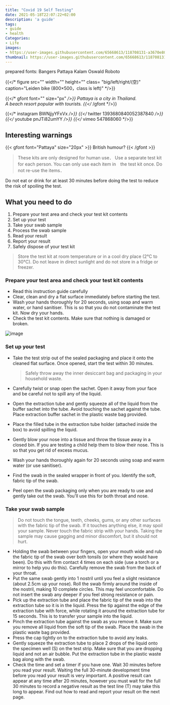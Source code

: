 ```yaml
---
title: "Covid 19 Self Testing"
date: 2021-05-18T22:07:22+02:00
description: 'a guide'
tags:
- guide
- health
Categories:
- Life
images:
- https://user-images.githubusercontent.com/65668613/118708131-a3670e80-b81b-11eb-90f1-5d3c26750ae0.png
thumbnail: https://user-images.githubusercontent.com/65668613/118708131-a3670e80-b81b-11eb-90f1-5d3c26750ae0.png
---
```

prepared fonts:
Bangers Pattaya Kalam
Oswald  Roboto

{{</* figure src="" width="" height="" class= "big/left/right/(空)" caption="Leiden bike (800×500，class is left)" */>}}

{{</* gfont font="" size="px" */>}}
Pattaya is a city in Thailand.<br>A beach resort popular with tourists.
{{</* /gfont */>}} <br>

{{</* instagram BWNjjyYFxVx */>}}
{{</* twitter 1393680840052387840 */>}}
{{</* youtube pnJTi82umYY */>}}
{{</* vimeo 547868060 */>}}

## Interesting warnings
{{< gfont font="Pattaya" size="20px" >}}
British humour?
{{< /gfont >}} <br>

> These kits are only designed for human use．
> Use a separate test kit for each person. You can only use each item in　the test kit once. Do not re-use the items．

Do not eat or drink for at least 30 minutes before doing the test to
reduce the risk of spoiling the test.

## What you need to do
1. Prepare your test area and check your test kit contents
2. Set up your test
3. Take your swab sample
4. Process the swab sample
5. Read your result
6. Report your result
7. Safely dispose of your test kit

> Store the test kit at room temperature or in a cool dry place (2°C
to 30°C). Do not leave in direct sunlight and do not store in a
fridge or freezer.

### Prepare your test area and check your test kit contents
* Read this instruction guide carefully
* Clear, clean and dry a flat surface immediately before starting the test.
* Wash your hands thoroughly for 20 seconds, using soap and warm water, or hand sanitiser. This is so that you do not contaminate the test kit. Now dry your hands.
* Check the test kit contents. Make sure that nothing is damaged or broken.

![image](https://user-images.githubusercontent.com/65668613/118727136-99043f00-b832-11eb-826e-92e9f604e32d.png)

### Set up your test
* Take the test strip out of the sealed packaging and place it onto the cleaned flat
surface. Once opened, start the test within 30 minutes.

  > Safely throw away the inner desiccant bag and packaging in your household waste.
* Carefully twist or snap open the sachet. Open it away from your face and be careful not to spill any of the liquid.
* Open the extraction tube and gently squeeze all of the liquid from the buffer
sachet into the tube. Avoid touching the sachet against the tube. Place extraction buffer sachet in the plastic waste bag provided.
* Place the filled tube in the extraction tube holder (attached inside the box) to
avoid spilling the liquid.
* Gently blow your nose into a tissue and throw the tissue away in a closed bin.
If you are testing a child help them to blow their nose. This is so that you get rid of
excess mucus.
* Wash your hands thoroughly again for 20 seconds using soap and warm water (or use
sanitiser).
* Find the swab in the sealed wrapper in front of you. Identify the soft, fabric tip of
the swab.
* Peel open the swab packaging only when you are ready to use and gently take out the
swab. You'll use this for both throat and nose.

### Take your swab sample

> Do not touch the tongue, teeth, cheeks, gums, or any other
surfaces with the fabric tip of the swab. If it touches anything
else, it may spoil your sample.
> Never touch the fabric strip with your hands.
> Taking the sample may cause gagging and minor discomfort, but it
should not hurt.

* Holding the swab between your fingers,
open your mouth wide and rub the fabric
tip of the swab over both tonsils (or where they would have been). Do this with firm contact 4 times on each side (use a torch or a mirror to help you do this). Carefully remove the swab from the back of your throat.
* Put the same swab gently into 1 nostril until you feel a slight resistance (about 2.5cm up
your nose). Roll the swab firmly around the inside of the nostril, making 10 complete circles. This may feel uncomfortable. Do not insert the swab any deeper if you feel strong resistance or pain.
* Pick up the extraction tube and place the fabric tip of the swab into the extraction tube so it is in
the liquid. Press the tip against the edge of the extraction tube with force, while rotating it around the extraction tube for 15 seconds. This is to transfer your sample into the liquid.
* Pinch the extraction tube against the swab as you remove it. Make sure you remove all liquid from the soft tip of the swab. Place the swab in the plastic waste bag provided.
* Press the cap tightly on to the extraction tube to avoid any leaks.
* Gently squeeze the extraction tube to place 2 drops of the liquid onto the specimen well (S) on the test strip. Make sure that you are dropping liquid and not an air bubble.
Put the extraction tube in the plastic waste bag along with the swab.
* Check the time and set a timer if you have one. Wait 30 minutes before you read
your result.
Waiting the full 30-minute development
time before you read your result is
very important.
A positive result can appear at any time after 20 minutes, however you must wait for the full 30 minutes to record a negative result as the test
line (T) may take this long to appear.
Find out how to read and report your result on the next page.
